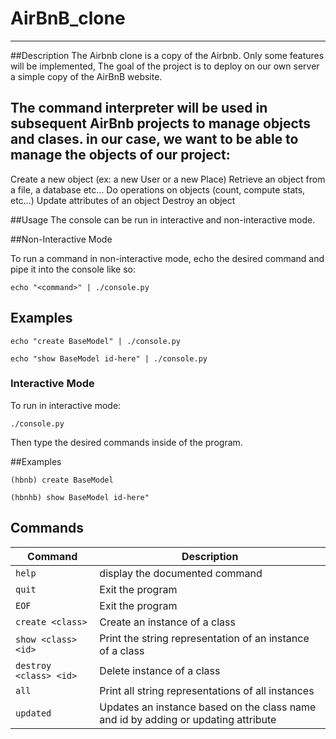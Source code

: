 # AirBnB_clone

---
##Description
The Airbnb clone is a copy of the Airbnb. Only some features will be implemented, The goal of the project is to deploy on our own server a simple copy of the AirBnB website.

## The command interpreter will be used in subsequent AirBnb projects to manage objects and clases. in our case, we want to be able to manage the objects of our project:

Create a new object (ex: a new User or a new Place)
Retrieve an object from a file, a database etc…
Do operations on objects (count, compute stats, etc…)
Update attributes of an object
Destroy an object
  
##Usage
The console can be run in interactive and non-interactive mode.

##Non-Interactive Mode

To run a command in non-interactive mode, echo the desired command and pipe it into the console like so:
```
echo "<command>" | ./console.py
```
## Examples
```
echo "create BaseModel" | ./console.py
```

```
echo "show BaseModel id-here" | ./console.py
```

### Interactive Mode

To run in interactive mode:

```
./console.py
```
Then type the desired commands inside of the program.

##Examples

```
(hbnb) create BaseModel
```

```
(hbnhb) show BaseModel id-here"
```

## Commands

Command | Description
--- | ---
`help` | display the documented command
`quit` | Exit the program
`EOF` | Exit the program
`create <class>` | Create an instance of a class
`show <class> <id>` | Print the string representation of an instance of a class
`destroy <class> <id>` | Delete instance of a class
`all` | Print all string representations of all instances
`updated` | Updates an instance based on the class name and id by adding or updating attribute

